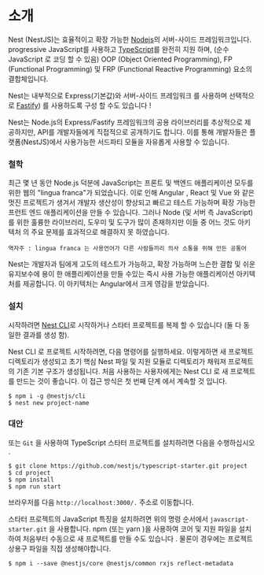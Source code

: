 # 소개
Nest (NestJS)는 효율적이고 확장 가능한 [Nodejs](https://nodejs.org/ko/)의 서버-사이드 프레임워크입니다.
progressive JavaScript를 사용하고 [TypeScript](https://www.typescriptlang.org/)를 완전히 지원 하며,
(순수 JavaScript 로 코딩 할 수 있음) OOP (Object Oriented Programming), FP (Functional Programming) 및 FRP (Functional Reactive Programming) 요소의 결합체입니다.

Nest는 내부적으로 Express(기본값)와 서버-사이드 프레임워크 를 사용하며 선택적으로 [Fastify](https://github.com/fastify/fastify)) 를 사용하도록 구성 할 수도 있습니다 !

Nest는 Node.js의 Express/Fastify 프레임워크의 공용 라이브러리를 추상적으로 제공하지만, API를 개발자들에게 직접적으로 공개하기도 합니다. 이를 통해 개발자들은 플랫폼(NestJS)에서 사용가능한 서드파티 모듈을 자유롭게 사용할 수 있습니다.

### 철학
최근 몇 년 동안 Node.js 덕분에 JavaScript는 프론트 및 백엔드 애플리케이션 모두를위한 웹의 "lingua franca"가 되었습니다.
이로 인해 Angular , React 및 Vue 와 같은 멋진 프로젝트가 생겨서 개발자 생산성이 향상되고 빠르고 테스트 가능하며 확장 가능한 프런트 엔드 애플리케이션을 만들 수 있습니다.
그러나 Node (및 서버 측 JavaScript)를 위한 훌륭한 라이브러리, 도우미 및 도구가 많이 존재하지만 이들 중 어느 것도 아키텍처 의 주요 문제를 효과적으로 해결하지 못 하였습니다.

`역자주 : lingua franca 는 사용언어가 다른 사람들끼리 의사 소통을 위해 만든 공통어`

Nest는 개발자과 팀에게 고도의 테스트가 가능하고, 확장 가능하며 느슨한 결합 및 쉬운 유지보수에 용이 ​​한 애플리케이션을 만들 수있는 즉시 사용 가능한 애플리케이션 아키텍처를 제공합니다.
이 아키텍처는 Angular에서 크게 영감을 받았습니다.

### 설치
시작하려면 [Nest CLI](https://docs.nestjs.com/cli/overview)로 시작하거나 스타터 프로젝트를 복제 할 수 있습니다 (둘 다 동일한 결과를 생성 함).

Nest CLI 로 프로젝트 시작하려면, 다음 명령어를 실행하세요.
이렇게하면 새 프로젝트 디렉토리가 생성되고 초기 핵심 Nest 파일 및 지원 모듈로 디렉토리가 채워져 프로젝트의 기존 기본 구조가 생성됩니다.
처음 사용하는 사용자에게는 Nest CLI 로 새 프로젝트를 만드는 것이 좋습니다. 이 접근 방식은 첫 번째 단계 에서 계속할 것 입니다.

```shell
$ npm i -g @nestjs/cli
$ nest new project-name
```

### 대안
또는 `Git` 을 사용하여 TypeScript 스타터 프로젝트를 설치하려면 다음을 수행하십시오 .
```shell
$ git clone https://github.com/nestjs/typescript-starter.git project
$ cd project
$ npm install
$ npm run start
```

브라우저를 다음 `http://localhost:3000/.` 주소로 이동합니다.

스타터 프로젝트의 JavaScript 특징을 설치하려면 위의 명령 순서에서 `javascript-starter.git` 을 사용합니다.
npm (또는 yarn )을 사용하여 코어 및 지원 파일을 설치하여 처음부터 수동으로 새 프로젝트를 만들 수도 있습니다 .
물론이 경우에는 프로젝트 상용구 파일을 직접 생성해야합니다.

```shell
$ npm i --save @nestjs/core @nestjs/common rxjs reflect-metadata
```
